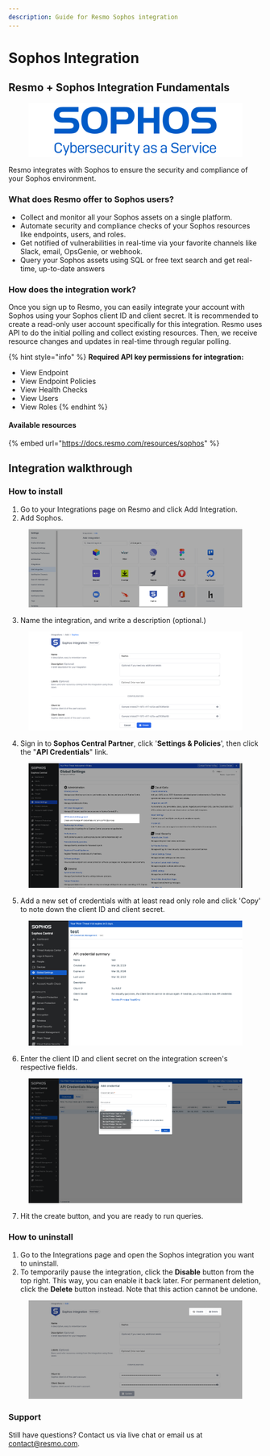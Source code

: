 ```yaml
---
description: Guide for Resmo Sophos integration
---
```


# Sophos Integration

## Resmo + Sophos Integration Fundamentals

<figure><img src="../.gitbook/assets/sophos-logo.png" alt=""><figcaption></figcaption></figure>

Resmo integrates with Sophos to ensure the security and compliance of your Sophos environment.

### What does Resmo offer to Sophos users?

* Collect and monitor all your Sophos assets on a single platform.&#x20;
* Automate security and compliance checks of your Sophos resources like endpoints, users, and roles.
* Get notified of vulnerabilities in real-time via your favorite channels like Slack, email, OpsGenie, or webhook.
* Query your Sophos assets using SQL or free text search and get real-time, up-to-date answers

### How does the integration work?

Once you sign up to Resmo, you can easily integrate your account with Sophos using your Sophos client ID and client secret. It is recommended to create a read-only user account specifically for this integration. Resmo uses API to do the initial polling and collect existing resources. Then, we receive resource changes and updates in real-time through regular polling.

{% hint style="info" %}
**Required API key permissions for integration:**

* View Endpoint
* View Endpoint Policies
* View Health Checks
* View Users
* View Roles
{% endhint %}

#### Available resources

{% embed url="https://docs.resmo.com/resources/sophos" %}

## Integration walkthrough

### How to install

1. Go to your Integrations page on Resmo and click Add Integration.
2. Add Sophos.

<figure><img src="../.gitbook/assets/add-sophos.png" alt=""><figcaption></figcaption></figure>

3. Name the integration, and write a description (optional.)&#x20;

<figure><img src="../.gitbook/assets/sophos-resmo-integration-config.png" alt=""><figcaption></figcaption></figure>

4. Sign in to **Sophos Central Partner**, click '**Settings & Policies**', then click the "**API Credentials**" link.&#x20;

<figure><img src="../.gitbook/assets/api-credentials-sophos.png" alt=""><figcaption></figcaption></figure>

5. Add a new set of credentials with at least read only role and click 'Copy' to note down the client ID and client secret.&#x20;

<figure><img src="../.gitbook/assets/api-credentials-summary.png" alt=""><figcaption></figcaption></figure>

6. Enter the client ID and client secret on the integration screen's respective fields.&#x20;

<figure><img src="../.gitbook/assets/edit-api.png" alt=""><figcaption></figcaption></figure>

7. Hit the create button, and you are ready to run queries.

### How to uninstall

1. Go to the Integrations page and open the Sophos integration you want to uninstall.
2. To temporarily pause the integration, click the **Disable** button from the top right. This way, you can enable it back later. For permanent deletion, click the **Delete** button instead. Note that this action cannot be undone.

<figure><img src="../.gitbook/assets/delete-disable-sophos-integration.png" alt=""><figcaption></figcaption></figure>

### Support

Still have questions? Contact us via live chat or email us at contact@resmo.com.

